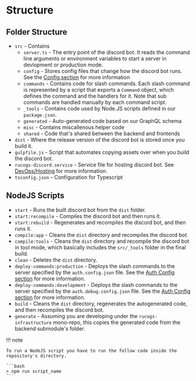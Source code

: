 
# Structure

## Folder Structure

- `src` - Contains 
    - `server.ts` - The entry point of the discord bot. It reads the command line arguments or environment variables to start a server in devlopment or production mode.
    - `config` - Stores config files that change how the discord bot runs. See the [Config section](#config) for more information  
    - `commands` - Contains code for slash commands. Each slash command is represented by a script that exports a `Command` object, which defines the command and the handlers for it. Note that sub commands are handled manually by each command script.
    - `_tools` - Contains code used by Node.JS scripts defined in our `package.json`.
    - `generated` - Auto-generated code based on our GraphQL schema 
    - `misc` - Contains miscallenous helper code
    - `shared` - Code that's shared between the backend and frontends
- `dist` - Where the release version of the discord bot is stored once you build it. 
- `gulpfile.js` - Script that automates copying assets over when you build the discord bot.
- `rucogs-discord.service` - Service file for hosting discord bot. See [DevOps/Hosting](../devops/hosting.md) for more information.
- `tsconfig.json` - Configuration for Typescript

## NodeJS Scripts

- `start` - Runs the built discord bot from the `dist` folder.
- `start:recompile` - Compiles the discord bot and then runs it.
- `start:rebuild` - Regenerates and recompiles the discord bot, and then runs it.
- `compile:app` - Cleans the `dist` directory and recompiles the discord bot.
- `compile:tools` - Cleans the `dist` directory and recompile the discord bot in tool mode, which basically includes the `src/_tools` folder in the final build.
- `clean` - Deletes the `dist` directory.
- `deploy-commands:production` - Deploys the slash commands to the server specified by the `auth.config.json` file. See the [Auth Config section](config.md#auth-config) for more information.
- `deploy-commands:development` - Deploys the slash commands to the server specified by the `auth.debug.config.json` file. See the [Auth Config section](config.md#auth-config) for more information.
- `build` - Cleans the `dist` directory, regenerates the autogenerated code, and then recompiles the discord bot.
- `generate` - Assuming you are developing under the `rucogs-infrastructure` mono-repo, this copies the generated code from the backend submodule's folder.

!!! note

    To run a NodeJS script you have to run the follow code inside the repository's directory.

    ```bash
    > npm run script_name
    ```